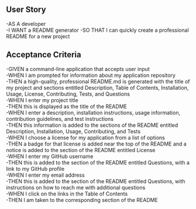 ## User Story

-AS A developer  
-I WANT a README generator
-SO THAT I can quickly create a professional README for a new project  


## Acceptance Criteria

-GIVEN a command-line application that accepts user input  
-WHEN I am prompted for information about my application repository  
-THEN a high-quality, professional README.md is generated with the title of my project and sections entitled Description, Table of Contents, Installation, Usage, License, Contributing, Tests, and Questions  
-WHEN I enter my project title  
-THEN this is displayed as the title of the README  
-WHEN I enter a description, installation instructions, usage information, contribution guidelines, and test instructions  
-THEN this information is added to the sections of the README entitled Description, Installation, Usage, Contributing, and Tests  
-WHEN I choose a license for my application from a list of options  
-THEN a badge for that license is added near the top of the README and a notice is added to the section of the README entitled License  
-WHEN I enter my GitHub username    
-THEN this is added to the section of the README entitled Questions, with a link to my GitHub profile  
-WHEN I enter my email address  
-THEN this is added to the section of the README entitled Questions, with instructions on how to reach me with additional questions  
-WHEN I click on the links in the Table of Contents  
-THEN I am taken to the corresponding section of the README  


